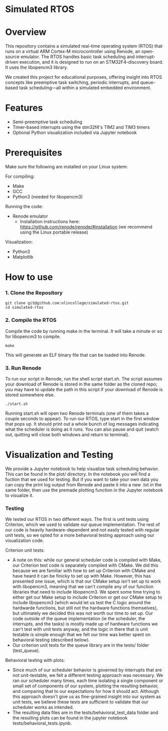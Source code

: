 # Simulated RTOS

# Overview

This repository contains a simulated real-time operating system (RTOS) that runs on a virtual ARM Cortex-M microcontroller using Renode, an open-source emulator. The RTOS handles basic task scheduling and interrupt-driven execution, and it is designed to run on an STM32F4-discovery board. It uses the libopencm3 library.

We created this project for educational purposes, offering insight into RTOS concepts like preemptive task switching, periodic interrupts, and queue-based task scheduling—all within a simulated embedded environment.

# Features

- Semi-preemptive task scheduling
- Timer-based interrupts using the stm32f4's TIM2 and TIM3 timers
- Optional Python visualization included via Jupyter notebook

# Prerequisites

Make sure the following are installed on your Linux system:

For compiling:

- Make
- GCC
- Python3 (needed for libopencm3)

Running the code:

- Renode emulator
  - Installation instructions here: https://github.com/renode/renode/#installation (we recommend using the Linux portable release)

Visualization:

- Python3
- Matplotlib

# How to use

### 1. Clone the Repository

```
git clone git@github.com:olincollege/simulated-rtos.git
cd simulated-rtos
```

### 2. Compile the RTOS

Compile the code by running make in the terminal. It will take a minute or so for libopencm3 to compile.

```
make
```

This will generate an ELF binary file that can be loaded into Renode.

### 3. Run Renode

To run our script in Renode, run the shell script start.sh. The script assumes your download of Renode is stored in the same folder as the cloned repo; you may have to update the path in this script if your download of Renode is stored somewhere else.

```
./start.sh
```

Running start.sh will open two Renode terminals (one of them takes a couple seconds to appear). To run our RTOS, type start in the first window that pops up. It should print out a whole bunch of log messages indicating what the scheduler is doing as it runs. You can also pause and quit (watch out, quitting will close both windows and return to terminal).

# Visualization and Testing

We provide a Jupyter notebook to help visualize task scheduling behavior. This can be found in the plot/ directory. In the notebook you will find a fuction that we used for testing. But if you want to take your own data you can copy the print log output from Renode and paste it into a new .txt in the same folder, then use the premade plotting function in the Jupyter notebook to visualize it.

### Testing

We tested our RTOS in two different ways. The first is unit tests using Criterion, which we used to validate our queue implementation. The rest of our code is heavily hardware-dependent and not easily tested with regular unit tests, so we opted for a more behavioral testing approach using our visualization code.

Criterion unit tests:

- A note on this: while our general scheduler code is compiled with Make, our Criterion test code is separately compiled with CMake. We did this because we are familiar with how to set up Criterion with CMake and have heard it can be finicky to set up with Make. However, this has presented one issue, which is that our CMake setup isn't set up to work with libopencm3, meaning that we can't compile any of our function libraries that need to include libopencm3. We spent some time trying to either get our Make setup to include Criterion or get our CMake setup to include libopencm3 (which would let us test the C logic around the hardwarde functions, but still not the hardware functions themselves), but ultimately we decided this was not worth our time to set up. Our code outside of the queue implementation (ie the scheduler, the interrupts, and the tasks) is mostly made up of hardware functions we can't test with unit tests anyway, and the logic in there that is unit testable is simple enough that we felt our time was better spent on behavioral testing (described below).
- Our criterion unit tests for the queue library are in the tests/ folder (test_queue).

Behavioral testing with plots:

- Since much of our scheduler behavior is governed by interrupts that are not unit-testable, we felt a different testing approach was necessary. We ran our scheduler many times, each time isolating a single component or small set of components of our system, plotting the resulting behavior, and comparing that to our expectations for how it should act. Although this approach doesn't give us as fine-grained insight into our system as unit tests, we believe these tests are sufficient to validate that our scheduler works as intended.
- The resulting data files are in the tests/behavioral_test_data folder and the resulting plots can be found in the jupyter notebook tests/behavioral_tests.ipynb.
